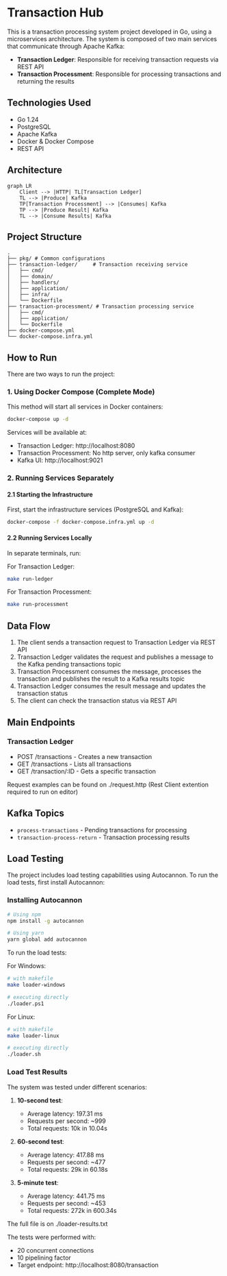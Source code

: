 # Transaction Hub

This is a transaction processing system project developed in Go, using a microservices architecture. The system is composed of two main services that communicate through Apache Kafka:

- **Transaction Ledger**: Responsible for receiving transaction requests via REST API
- **Transaction Processment**: Responsible for processing transactions and returning the results

## Technologies Used

- Go 1.24
- PostgreSQL
- Apache Kafka
- Docker & Docker Compose
- REST API

## Architecture

```mermaid
graph LR
    Client --> |HTTP| TL[Transaction Ledger]
    TL --> |Produce| Kafka
    TP[Transaction Processment] --> |Consumes| Kafka
    TP --> |Produce Result| Kafka
    TL --> |Consume Results| Kafka
```

## Project Structure

```
.
├── pkg/ # Common configurations
├── transaction-ledger/     # Transaction receiving service
│   ├── cmd/
│   ├── domain/
│   ├── handlers/
│   ├── application/
│   ├── infra/
│   └── Dockerfile
├── transaction-processment/ # Transaction processing service
│   ├── cmd/
│   ├── application/
│   └── Dockerfile
├── docker-compose.yml
└── docker-compose.infra.yml
```

## How to Run

There are two ways to run the project:

### 1. Using Docker Compose (Complete Mode)

This method will start all services in Docker containers:

```bash
docker-compose up -d
```

Services will be available at:

- Transaction Ledger: http://localhost:8080
- Transaction Processment: No http server, only kafka consumer
- Kafka UI: http://localhost:9021

### 2. Running Services Separately

#### 2.1 Starting the Infrastructure

First, start the infrastructure services (PostgreSQL and Kafka):

```bash
docker-compose -f docker-compose.infra.yml up -d
```

#### 2.2 Running Services Locally

In separate terminals, run:

For Transaction Ledger:

```bash
make run-ledger
```

For Transaction Processment:

```bash
make run-processment
```

## Data Flow

1. The client sends a transaction request to Transaction Ledger via REST API
2. Transaction Ledger validates the request and publishes a message to the Kafka pending transactions topic
3. Transaction Processment consumes the message, processes the transaction and publishes the result to a Kafka results topic
4. Transaction Ledger consumes the result message and updates the transaction status
5. The client can check the transaction status via REST API

## Main Endpoints

### Transaction Ledger

- POST /transactions - Creates a new transaction
- GET /transactions - Lists all transactions
- GET /transaction/:ID - Gets a specific transaction

Request examples can be found on ./request.http (Rest Client extention required to run on editor)

## Kafka Topics

- `process-transactions` - Pending transactions for processing
- `transaction-process-return` - Transaction processing results

## Load Testing

The project includes load testing capabilities using Autocannon. To run the load tests, first install Autocannon:

### Installing Autocannon

```bash
# Using npm
npm install -g autocannon

# Using yarn
yarn global add autocannon
```

To run the load tests:

For Windows:

```bash
# with makefile
make loader-windows

# executing directly
./loader.ps1
```

For Linux:

```bash
# with makefile
make loader-linux

# executing directly
./loader.sh
```

### Load Test Results

The system was tested under different scenarios:

1. **10-second test**:

   - Average latency: 197.31 ms
   - Requests per second: ~999
   - Total requests: 10k in 10.04s

2. **60-second test**:

   - Average latency: 417.88 ms
   - Requests per second: ~477
   - Total requests: 29k in 60.18s

3. **5-minute test**:
   - Average latency: 441.75 ms
   - Requests per second: ~453
   - Total requests: 272k in 600.34s

The full file is on ./loader-results.txt

The tests were performed with:

- 20 concurrent connections
- 10 pipelining factor
- Target endpoint: http://localhost:8080/transaction
